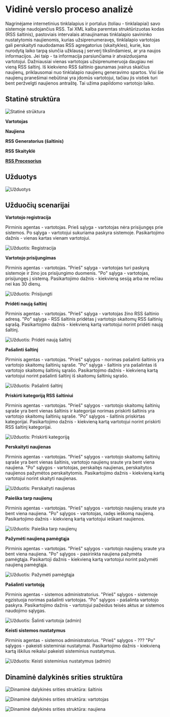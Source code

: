 # Vidinė verslo proceso analizė

Nagrinėjame internetinius tinklalapius ir portalus (toliau - tinklalapiai) savo
sistemoje naudojančius RSS. Tai XML kalba paremtas struktūrizuotas kodas (RSS
šaltinis), pastoviais intervalais atnaujinamas tinklalapio savininko
nustatytomis naujienomis, kurias užsiprenumeravęs, tinklalapio vartotojas gali
perskaityti naudodamas RSS agregatorius (skaitykles), kurie, kas nurodytą laiko
tarpą siunčia užklausą į serverį tikslindamiesi, ar yra naujos informacijos.
Jei taip - ta informacija parsiunčiama ir atvaizduojama vartotojui. Dažniausiai
vienas vartotojas užsiprenumeruoja daugiau nei vieną RSS šaltinį. Iš kiekvieno
RSS šaltinio gaunamas įvairus skaičius naujienų, priklausomai nuo tinklalapio
naujienų generavimo spartos. Visi šie naujienų pranešimai nebūtinai yra įdomūs
vartotojui, tačiau jis vistiek turi bent peržvelgti naujienos antraštę.  Tai
užima papildomo vartotojo laiko.

## Statinė struktūra

![Statinė strūktura](projektas/img/statine_struktura.png)

**Vartotojas**

**Naujiena**

**RSS Generatorius (šaltinis)**

**RSS Skaityklė**

**[RSS Procesorius](#rss-procesorius)**

## Užduotys

![Užduotys](projektas/img/uzduotys.png)

## Užduočių scenarijai

**Vartotojo registracija**

Pirminis agentas - vartotojas.
Prieš sąlyga - vartotojas nėra prisijungęs prie sistemos.
Po sąlyga - vartotojui sukuriama paskyra sistemoje.
Pasikartojimo dažnis - vienas kartas vienam vartotojui.

![Užduotis: Registracija](projektas/img/uzduotis_registracija.png)

**Vartotojo prisijungimas**

Pirminis agentas - vartotojas.
"Prieš" sąlyga - vartotojas turi paskyrą sistemoje ir žino jos prisijungimo duomenis.
"Po" sąlyga - vartotojas, prisijungęs į sistemą.
Pasikartojimo dažnis - kiekvieną sesiją arba ne rečiau nei kas 30 dienų.

![Užduotis: Prisijungti](projektas/img/uzduotis_prisijungti.png)

**Pridėti naują šaltinį**

Pirminis agentas - vartotojas.
"Prieš" sąlyga - vartotojas žino RSS šaltinio adresą.
"Po" sąlyga - RSS šaltinis pridėtas į vartotojo skaitomų RSS šaltinių sąrašą.
Pasikartojimo dažnis - kiekvieną kartą vartotojui norint pridėti naują šaltinį.

![Užduotis: Pridėti naują šaltinį](projektas/img/uzduotis_prideti_nauja_saltini.png)

**Pašalinti šaltinį**

Pirminis agentas - vartotojas.
"Prieš" sąlygos - norimas pašalinti šaltinis yra vartotojo skaitomų šaltinių sąraše.
"Po" sąlyga - šaltinis yra pašalintas iš vartotojo skaitomų šaltinių sąrašo.
Pasikartojimo dažnis - kiekvieną kartą vartotojui norint pašalinti šaltinį iš skaitomų šaltinių sąrašo.

![Užduotis: Pašalinti šaltinį](projektas/img/uzduotis_pasalinti_saltini.png)

**Priskirti kategoriją RSS šaltiniui**

Pirminis agentas - vartotojas.
"Prieš" sąlygos - vartotojo skaitomų šaltinių sąraše yra bent vienas šaltinis ir kategorijai norimas priskirti šaltinis yra vartotojo skaitomų šaltinių sąraše.
"Po" sąlygos - šaltinis priskirtas kategorijai.
Pasikartojimo dažnis - kiekvieną kartą vartotojui norint priskirti RSS šaltinį kategorijai.

![Užduotis: Priskirti kategoriją](projektas/img/uzduotis_priskirti_kategorija.png)

**Perskaityti naujienas**

Pirminis agentas - vartotojas.
"Prieš" sąlygos - vartotojo skaitomų šaltinių sąraše yra bent vienas šaltinis, vartotojo naujienų sraute yra bent viena naujiena.
"Po" sąlygos - vartotojas, perskaitęs naujienas, perskaitytos naujienos pažymėtos perskaitytomis.
Pasikartojimo dažnis - kiekvieną kartą vartotojui norint skaityti naujienas.

![Užduotis: Perskaityti naujienas](projektas/img/uzduotis_perskaityti_naujienas.png)

**Paieška tarp naujienų**

Pirminis agentas - vartotojas.
"Prieš" sąlygos - vartotojo naujienų sraute yra bent viena naujiena.
"Po" sąlygos - vartotojas, radęs ieškomą naujieną.
Pasikartojimo dažnis - kiekvieną kartą vartotojui ieškant naujienos.

![Užduotis: Paieška tarp naujienų](projektas/img/uzduotis_paieska_tarp_naujienu.png)

**Pažymėti naujieną pamėgtąja**

Pirminis agentas - vartotojas.
"Prieš" sąlygos - vartotojo naujienų sraute yra bent viena naujiena.
"Po" sąlygos - pasirinkta naujiena pažymėta pamėgtąja.
Pasikartoji dažnis - kiekvieną kartą vartotojui norint pažymėti naujieną pamėgtąja.

![Užduotis: Pažymėti pamėgtąja](projektas/img/uzduotis_pazymeti_pamegtaja.png)

**Pašalinti vartotoją**

Pirminis agentas - sistemos administratorius.
"Prieš" sąlygos - sistemoje egzistuoja norimas pašalinti vartotojas.
"Po" sąlygos - pašalinta vartotojo paskyra.
Pasikartojimo dažnis - vartotojui pažeidus teisės aktus ar sistemos naudojimo sąlygas.

![Užduotis: Šalinti vartotoja (admin)](projektas/img/uzduotis_salinti_vartotoja.png)

**Keisti sistemos nustatymus**

Pirminis agentas - sistemos administratorius.
"Prieš" sąlygos - ???
"Po" sąlygos - pakeisti sisteminiai nustatymai.
Pasikartojimo dažnis - kiekvieną kartą iškilus reikalui pakeisti sisteminius nustatymus.

![Užduotis: Keisti sisteminius nustatymus (admin)](projektas/img/uzduotis_admin_keisti_sist_nust.png)

## Dinaminė dalykinės srities struktūra

![Dinaminė dalykinės srities struktūra: šaltinis](projektas/img/dass_saltinis.png)  

![Dinaminė dalykinės srities struktūra: vartotojas](projektas/img/dass_vartotojas.png)  

![Dinaminė dalykinės srities struktūra: naujiena](projektas/img/dass_naujiena.png)  

